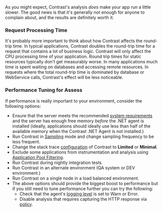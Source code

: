 <!--
title: "How Does The .NET Agent Affect App Performance?"
description: "Tips on improving application performance with the .NET agent"
tags: "troubleshoot configuration performance impact agent .Net"
-->

As you might expect, Contrast's analysis *does* make your app run a little slower. The good news is that it's generally not enough for anyone to complain about, and the results are definitely worth it.

### Request Processing Time

It's probably more important to think about how Contrast affects the round-trip time.  In typical applications,  Contrast doubles the round-trip time for a request that contains a lot of business logic.  Contrast will only affect the CPU processing time of your application.  Round trip times for static resources typically don't get measurably worse.  In many applications much time is spent waiting on databases and accessing remote resources. In requests where the total round-trip time is dominated by database or WebService calls, Contrast's effect will be less noticeable.

### Performance Tuning for Assess

If performance is really important to your environment, consider the following options:

* Ensure that the server meets the recommended [system requirements](installation-netinstall.html) and the server has enough free memory *before* the .NET agent is installed (ideally, applications should ideally use less than half of the available memory when the Contrast .NET Agent is not installed.) 
* Run Contrast in [Sampling](admin-orgsettings.html#org-server) mode and change sampling frequency to be less frequent.
* Change the stack trace [configuration](installation-netconfig.html) of Contrast to **Limited** or **Minimal**.
* Exclude some applications from instrumentation and analysis using [Application Pool Filtering](installation-netusage.html#iis).
* Run Contrast during nightly integration tests.
* Run Contrast in an alternate environment (QA system or DEV environment.)
* Run Contrast on a single node in a load balanced environment.
* The above options should provide the biggest boost to performance but if you still need to tune performance further you can try the following:
  * Check that the agent's [logging level](user-servers.html#settings) is set to Warn or Error. 
  * Disable analysis that requires capturing the HTTP response via [policy](installation-netpolicy.html#response).
